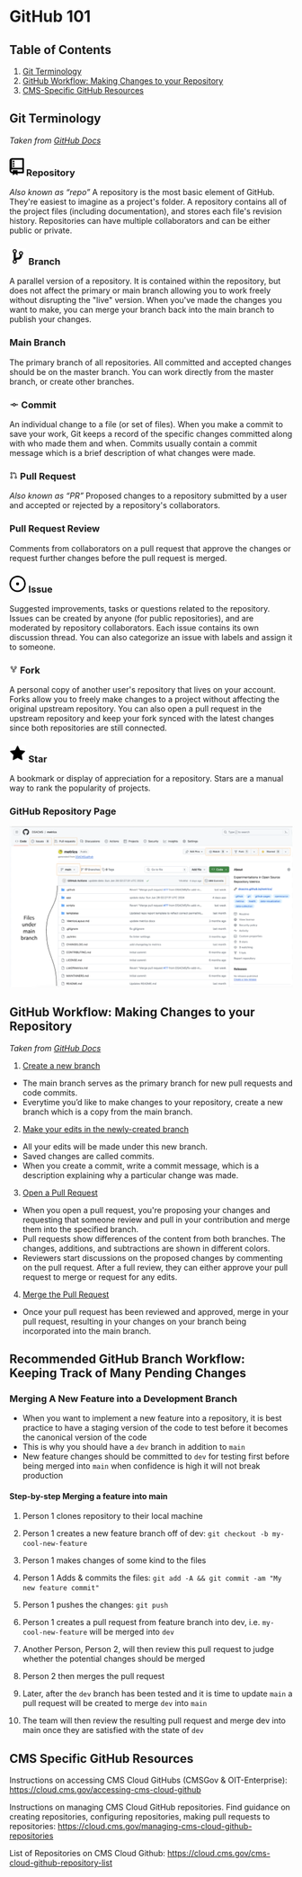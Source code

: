 # GitHub 101

## Table of Contents
1. [Git Terminology](#git-terminology)
2. [GitHub Workflow: Making Changes to your Repository](#github-workflow-making-changes-to-your-repository)
3. [CMS-Specific GitHub Resources](#github-workflow-making-changes-to-your-repository)

## Git Terminology
*Taken from [GitHub Docs](https://docs.github.com/en/get-started/quickstart/github-glossary)*

### ![repository](../assets/github101/repo_icon.png?raw=true) Repository 
*Also known as “repo”*
A repository is the most basic element of GitHub. They're easiest to imagine as a
project's folder. A repository contains all of the project files (including documentation),
and stores each file's revision history. Repositories can have multiple collaborators and can be either public or private.

### ![branch](../assets/github101/branch_icon.png?raw=true) Branch
A parallel version of a repository. It is contained within the repository, but does not affect the primary or main branch allowing you to work freely without disrupting the "live" version. When you've made the changes you want to make, you can merge your branch back into the main branch to publish your changes.

### Main Branch
The primary branch of all repositories. All committed and accepted changes should be on the master branch. You can work directly from the master branch, or create other branches.

### ![commit](../assets/github101/commit_icon.png?raw=true) Commit
An individual change to a file (or set of files). When you make a commit to save your work, Git keeps a record of the specific changes committed along with who made them and when. Commits usually contain a commit message which is a brief description of what changes were made.

### ![pull request](../assets/github101/pull_request_icon.png?raw=true) Pull Request
*Also known as “PR”*
Proposed changes to a repository submitted by a user and accepted or rejected by a repository's collaborators.

### Pull Request Review
Comments from collaborators on a pull request that approve the changes or request further changes before the pull request is merged.

### ![issue](../assets/github101/issue_icon.png?raw=true) Issue
Suggested improvements, tasks or questions related to the repository. Issues can be created by anyone (for public repositories), and are moderated by repository collaborators. Each issue contains its own discussion thread. You can also categorize an issue with labels and assign it to someone.

### ![fork](../assets/github101/fork_icon.png?raw=true) Fork
A personal copy of another user's repository that lives on your account. Forks allow you to freely make changes to a project without affecting the original upstream repository. You can also open a pull request in the upstream repository and keep your fork synced with the latest changes since both repositories are still connected.

### ![star](../assets/github101/star_icon.png?raw=true) Star
A bookmark or display of appreciation for a repository. Stars are a manual way to rank the popularity of projects.

### GitHub Repository Page
![repository](../assets/github101/github_repository_page.png)

## GitHub Workflow: Making Changes to your Repository
*Taken from [GitHub Docs](https://docs.github.com/en/get-started/quickstart/hello-world)*


1. [Create a new branch](https://docs.github.com/en/get-started/start-your-journey/hello-world#creating-a-branch)
- The main branch serves as the primary branch for new pull requests and code commits.
- Everytime you’d like to make changes to your repository, create a new branch which is a copy from the main branch.

2. [Make your edits in the newly-created branch](https://docs.github.com/en/get-started/start-your-journey/hello-world#making-and-committing-changes)
- All your edits will be made under this new branch.
- Saved changes are called commits. 
- When you create a commit, write a commit message, which is a description explaining why a particular change was made.

3. [Open a Pull Request](https://docs.github.com/en/get-started/start-your-journey/hello-world#opening-a-pull-request)
- When you open a pull request, you're proposing your changes and requesting that someone review and pull in your contribution and merge them into the specified branch. 
- Pull requests show differences of the content from both branches. The changes, additions, and subtractions are shown in different colors.
- Reviewers start discussions on the proposed changes by commenting on the pull request. After a full review, they can either approve your pull request to merge or request for any edits.

4. [Merge the Pull Request](https://docs.github.com/en/get-started/start-your-journey/hello-world#merging-your-pull-request)
- Once your pull request has been reviewed and approved, merge in your pull request, resulting in your changes on your branch being incorporated into the main branch.

## Recommended GitHub Branch Workflow: Keeping Track of Many Pending Changes

### Merging A New Feature into a Development Branch 
- When you want to implement a new feature into a repository, it is best practice to have a staging version of the code to test before it becomes the canonical version of the code
- This is why you should have a `dev` branch in addition to `main`
- New feature changes should be committed to `dev` for testing first before being merged into `main` when confidence is high it will not break production 

#### Step-by-step Merging a feature into main

1. Person 1 clones repository to their local machine

2. Person 1 creates a new feature branch off of dev: `git checkout -b my-cool-new-feature`

3. Person 1 makes changes of some kind to the files

5. Person 1 Adds & commits the files: `git add -A && git commit -am "My new feature commit"`

6. Person 1 pushes the changes: `git push`

7. Person 1 creates a pull request from feature branch into dev, i.e. `my-cool-new-feature` will be merged into `dev`

8. Another Person, Person 2, will then review this pull request to judge whether the potential changes should be merged

9. Person 2 then merges the pull request

10. Later, after the `dev` branch has been tested and it is time to update `main` a pull request will be created to merge `dev` into `main`

11. The team will then review the resulting pull request and merge dev into main once they are satisfied with the state of `dev`

## CMS Specific GitHub Resources

Instructions on accessing CMS Cloud GitHubs (CMSGov & OIT-Enterprise):
https://cloud.cms.gov/accessing-cms-cloud-github

Instructions on managing CMS Cloud GitHub repositories. Find guidance on creating repositories, configuring repositories, making pull requests to repositories:
https://cloud.cms.gov/managing-cms-cloud-github-repositories 

List of Repositories on CMS Cloud Github:
https://cloud.cms.gov/cms-cloud-github-repository-list
